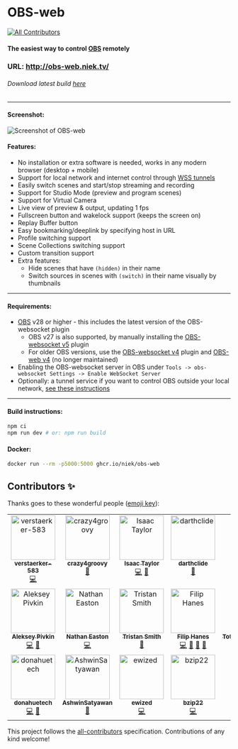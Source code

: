 # OBS-web

<!-- ALL-CONTRIBUTORS-BADGE:START - Do not remove or modify this section -->
[![All Contributors](https://img.shields.io/badge/all_contributors-18-orange.svg?style=flat-square)](#contributors-)
<!-- ALL-CONTRIBUTORS-BADGE:END -->

#### The easiest way to control [OBS](https://obsproject.com/) remotely

### **URL: http://obs-web.niek.tv/**

###### Download latest build [here](https://github.com/Niek/obs-web/archive/gh-pages.zip)

---

#### Screenshot:

![Screenshot of OBS-web](.github/screenshot.png)

#### Features:

- No installation or extra software is needed, works in any modern browser (desktop + mobile)
- Support for local network and internet control through [WSS tunnels](https://github.com/obsproject/obs-websocket/blob/4.x-compat/SSL-TUNNELLING.md)
- Easily switch scenes and start/stop streaming and recording
- Support for Studio Mode (preview and program scenes)
- Support for Virtual Camera
- Live view of preview & output, updating 1 fps
- Fullscreen button and wakelock support (keeps the screen on)
- Replay Buffer button
- Easy bookmarking/deeplink by specifying host in URL
- Profile switching support
- Scene Collections switching support
- Custom transition support
- Extra features:
  - Hide scenes that have `(hidden)` in their name
  - Switch sources in scenes with `(switch)` in their name visually by thumbnails


---

#### Requirements:

- [OBS](https://obsproject.com/) v28 or higher - this includes the latest version of the OBS-websocket plugin
  - OBS v27 is also supported, by manually installing the [OBS-websocket v5](https://github.com/obsproject/obs-websocket/releases/latest) plugin
  - For older OBS versions, use the [OBS-websocket v4](https://github.com/obsproject/obs-websocket/releases/tag/4.9.1-compat) plugin and [OBS-web v4](http://obs-web.niek.tv/v4/) (no longer maintained)
- Enabling the OBS-websocket server in OBS under `Tools -> obs-websocket Settings -> Enable WebSocket Server`
- Optionally: a tunnel service if you want to control OBS outside your local network, [see these instructions](https://github.com/obsproject/obs-websocket/blob/4.x-compat/SSL-TUNNELLING.md)

---

#### Build instructions:

```bash
npm ci
npm run dev # or: npm run build
```

#### Docker:

```bash
docker run --rm -p5000:5000 ghcr.io/niek/obs-web
```

## Contributors ✨

Thanks goes to these wonderful people ([emoji key](https://allcontributors.org/docs/en/emoji-key)):

<!-- ALL-CONTRIBUTORS-LIST:START - Do not remove or modify this section -->
<!-- prettier-ignore-start -->
<!-- markdownlint-disable -->
<table>
  <tbody>
    <tr>
      <td align="center" valign="top" width="14.28%"><a href="https://github.com/verstaerker-583"><img src="https://avatars2.githubusercontent.com/u/40574338?v=4?s=100" width="100px;" alt="verstaerker-583"/><br /><sub><b>verstaerker-583</b></sub></a><br /><a href="https://github.com/Niek/obs-web/commits?author=verstaerker-583" title="Code">💻</a></td>
      <td align="center" valign="top" width="14.28%"><a href="http://crazy4groovy.blogspot.ca"><img src="https://avatars0.githubusercontent.com/u/1110812?v=4?s=100" width="100px;" alt="crazy4groovy"/><br /><sub><b>crazy4groovy</b></sub></a><br /><a href="https://github.com/Niek/obs-web/issues?q=author%3Acrazy4groovy" title="Bug reports">🐛</a></td>
      <td align="center" valign="top" width="14.28%"><a href="https://github.com/isctylr"><img src="https://avatars0.githubusercontent.com/u/24595776?v=4?s=100" width="100px;" alt="Isaac Taylor"/><br /><sub><b>Isaac Taylor</b></sub></a><br /><a href="https://github.com/Niek/obs-web/commits?author=isctylr" title="Code">💻</a> <a href="#ideas-isctylr" title="Ideas, Planning, & Feedback">🤔</a></td>
      <td align="center" valign="top" width="14.28%"><a href="https://github.com/darthclide"><img src="https://avatars1.githubusercontent.com/u/46735828?v=4?s=100" width="100px;" alt="darthclide"/><br /><sub><b>darthclide</b></sub></a><br /><a href="https://github.com/Niek/obs-web/issues?q=author%3Adarthclide" title="Bug reports">🐛</a></td>
      <td align="center" valign="top" width="14.28%"><a href="https://blog.rodrigograca.com/"><img src="https://avatars2.githubusercontent.com/u/1134310?v=4?s=100" width="100px;" alt="Rodrigo Graça"/><br /><sub><b>Rodrigo Graça</b></sub></a><br /><a href="https://github.com/Niek/obs-web/commits?author=rodrigograca31" title="Documentation">📖</a></td>
      <td align="center" valign="top" width="14.28%"><a href="https://github.com/feitosa-daniel"><img src="https://avatars2.githubusercontent.com/u/1847734?v=4?s=100" width="100px;" alt="Daniel Feitosa"/><br /><sub><b>Daniel Feitosa</b></sub></a><br /><a href="https://github.com/Niek/obs-web/commits?author=feitosa-daniel" title="Code">💻</a></td>
      <td align="center" valign="top" width="14.28%"><a href="http://linkedin.com/in/arun-woosaree"><img src="https://avatars1.githubusercontent.com/u/8227297?v=4?s=100" width="100px;" alt="Arun Woosaree"/><br /><sub><b>Arun Woosaree</b></sub></a><br /><a href="https://github.com/Niek/obs-web/commits?author=Arunscape" title="Code">💻</a></td>
    </tr>
    <tr>
      <td align="center" valign="top" width="14.28%"><a href="https://avil13.com"><img src="https://avatars3.githubusercontent.com/u/1606172?v=4?s=100" width="100px;" alt="Aleksey Pivkin"/><br /><sub><b>Aleksey Pivkin</b></sub></a><br /><a href="https://github.com/Niek/obs-web/commits?author=avil13" title="Code">💻</a> <a href="#ideas-avil13" title="Ideas, Planning, & Feedback">🤔</a></td>
      <td align="center" valign="top" width="14.28%"><a href="http://www.nathaneaston.com/"><img src="https://avatars.githubusercontent.com/u/10368650?v=4?s=100" width="100px;" alt="Nathan Easton"/><br /><sub><b>Nathan Easton</b></sub></a><br /><a href="https://github.com/Niek/obs-web/commits?author=ndragon798" title="Code">💻</a></td>
      <td align="center" valign="top" width="14.28%"><a href="https://www.shortcord.com"><img src="https://avatars.githubusercontent.com/u/3823744?v=4?s=100" width="100px;" alt="Tristan Smith"/><br /><sub><b>Tristan Smith</b></sub></a><br /><a href="https://github.com/Niek/obs-web/issues?q=author%3Ateh-random-name" title="Bug reports">🐛</a></td>
      <td align="center" valign="top" width="14.28%"><a href="http://filiphanes.sk"><img src="https://avatars.githubusercontent.com/u/33264909?v=4?s=100" width="100px;" alt="Filip Hanes"/><br /><sub><b>Filip Hanes</b></sub></a><br /><a href="https://github.com/Niek/obs-web/commits?author=filiphanes" title="Code">💻</a> <a href="#ideas-filiphanes" title="Ideas, Planning, & Feedback">🤔</a> <a href="#design-filiphanes" title="Design">🎨</a> <a href="https://github.com/Niek/obs-web/issues?q=author%3Afiliphanes" title="Bug reports">🐛</a></td>
      <td align="center" valign="top" width="14.28%"><a href="https://github.com/TotalInternalReflection"><img src="https://avatars.githubusercontent.com/u/49660235?v=4?s=100" width="100px;" alt="TotalInternalReflection"/><br /><sub><b>TotalInternalReflection</b></sub></a><br /><a href="https://github.com/Niek/obs-web/issues?q=author%3ATotalInternalReflection" title="Bug reports">🐛</a></td>
      <td align="center" valign="top" width="14.28%"><a href="https://www.nossa.me/"><img src="https://avatars.githubusercontent.com/u/17525117?v=4?s=100" width="100px;" alt="Alessio Nossa"/><br /><sub><b>Alessio Nossa</b></sub></a><br /><a href="#ideas-alessionossa" title="Ideas, Planning, & Feedback">🤔</a></td>
      <td align="center" valign="top" width="14.28%"><a href="https://tt2468.net"><img src="https://avatars.githubusercontent.com/u/28720189?v=4?s=100" width="100px;" alt="tt2468"/><br /><sub><b>tt2468</b></sub></a><br /><a href="#ideas-tt2468" title="Ideas, Planning, & Feedback">🤔</a></td>
    </tr>
    <tr>
      <td align="center" valign="top" width="14.28%"><a href="https://github.com/donahuetech"><img src="https://avatars.githubusercontent.com/u/28513975?v=4?s=100" width="100px;" alt="donahuetech"/><br /><sub><b>donahuetech</b></sub></a><br /><a href="https://github.com/Niek/obs-web/commits?author=donahuetech" title="Code">💻</a> <a href="#ideas-donahuetech" title="Ideas, Planning, & Feedback">🤔</a></td>
      <td align="center" valign="top" width="14.28%"><a href="https://github.com/AshwinSatyawan"><img src="https://avatars.githubusercontent.com/u/40487239?v=4?s=100" width="100px;" alt="AshwinSatyawan"/><br /><sub><b>AshwinSatyawan</b></sub></a><br /><a href="https://github.com/Niek/obs-web/commits?author=AshwinSatyawan" title="Documentation">📖</a></td>
      <td align="center" valign="top" width="14.28%"><a href="https://github.com/ewized"><img src="https://avatars.githubusercontent.com/u/1458852?v=4?s=100" width="100px;" alt="ewized"/><br /><sub><b>ewized</b></sub></a><br /><a href="https://github.com/Niek/obs-web/commits?author=ewized" title="Code">💻</a></td>
      <td align="center" valign="top" width="14.28%"><a href="https://github.com/bzip22"><img src="https://avatars.githubusercontent.com/u/21367547?v=4?s=100" width="100px;" alt="bzip22"/><br /><sub><b>bzip22</b></sub></a><br /><a href="https://github.com/Niek/obs-web/commits?author=bzip22" title="Code">💻</a></td>
    </tr>
  </tbody>
</table>

<!-- markdownlint-restore -->
<!-- prettier-ignore-end -->

<!-- ALL-CONTRIBUTORS-LIST:END -->

This project follows the [all-contributors](https://github.com/all-contributors/all-contributors) specification. Contributions of any kind welcome!
